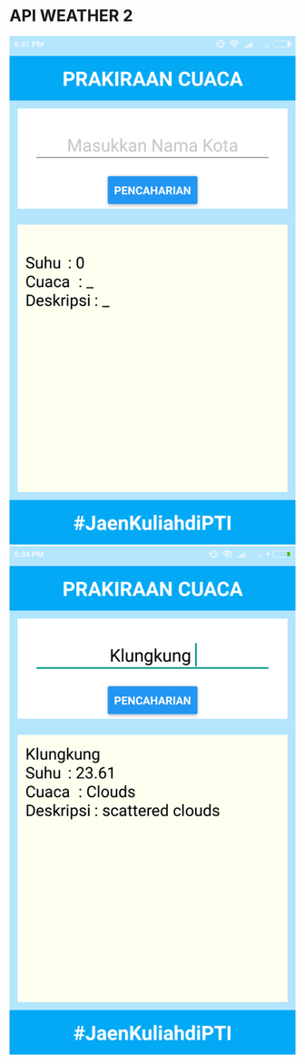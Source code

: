 # API WEATHER 2
![screenshot](https://github.com/GusNando/API-WEATHER-2/blob/master/ss.png)
![screenshot](https://github.com/GusNando/API-WEATHER-2/blob/master/ss2.png)
